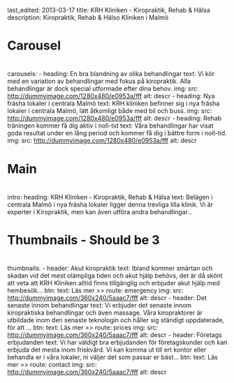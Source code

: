 last_edited: 2013-03-17
title: KRH Kliniken - Kiropraktik, Rehab & Hälsa
description: Kiropraktik, Rehab & Hälso Kliniken i Malmö
#
# Carousel
#
carousels:
    - heading: En bra blandning av olika behandlingar
      text: Vi kör med en variation av behandlingar med fokus på kiropraktik. Alla behandlingar är dock special utformade efter dina behov.
      img: 
        src: http://dummyimage.com/1280x480/e0953a/fff
        alt: descr
    - heading: Nya fräsha lokaler i centrala Malmö
      text: KRH kliniken befinner sig i nya fräsha lokaler i centrala Malmö, lätt åtkomligt både med bil och buss.
      img: 
        src: http://dummyimage.com/1280x480/e0953a/fff
        alt: descr
    - heading: Rehab träningen kommer få dig aktiv i noll-tid
      text: Våra behandlingar har visat goda resultat under en lång period och kommer få dig i bättre form i noll-tid.
      img: 
        src: http://dummyimage.com/1280x480/e0953a/fff
        alt: descr
#
# Main
#
intro:
    heading: KRH Kliniken - Kiropraktik, Rehab & Hälsa
    text: Belägen i centrala Malmö i nya fräsha lokaler ligger denna trevliga lilla klinik. Vi är experter i Kiropraktik, men kan även utföra andra behandlingar...
#
# Thumbnails - Should be 3
#
thumbnails:
    - header: Akut kiropraktik
      text: Ibland kommer smärtan och skadan vid det mest olämpliga tiden och akut hjälp behövs, det är då skönt att veta att KRH Kliniken alltid finns tillgänglig och erbjuder akut hjälp med hembesök...
      btn: 
        text: Läs mer >>
        route: emergency
      img:
        src: http://dummyimage.com/360x240/5aaac7/fff
        alt: descr 
    - header: Det senaste innom behandlingar
      text: Vi erbjuder det senaste innom kiropraktiska behandlingar och även massage. Våra kiropraktorer är utbildade inom den senaste teknologin och håller sig ständigt uppdaterade, för att ...
      btn: 
        text: Läs mer >>
        route: prices
      img:
        src: http://dummyimage.com/360x240/5aaac7/fff
        alt: descr 
    - header: Företags erbjudanden
      text: Vi har väldigt bra erbjudanden för företagskunder och kan erbjuda det mesta inom friskvård. Vi kan komma ut till ert kontor eller behandla er i våra lokaler, ni väljer det som passar er bäst...
      btn: 
        text: Läs mer >>
        route: contact
      img:
        src: http://dummyimage.com/360x240/5aaac7/fff
        alt: descr 
